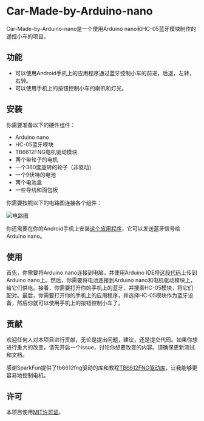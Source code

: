 # Car-Made-by-Arduino-nano

Car-Made-by-Arduino-nano是一个使用Arduino nano和HC-05蓝牙模块制作的遥控小车的项目。

## 功能

- 可以使用Android手机上的应用程序通过蓝牙控制小车的前进，后退，左转，右转。
- 可以使用手机上的按钮控制小车的喇叭和灯光。

## 安装

你需要准备以下的硬件组件：

- Arduino nano
- HC-05蓝牙模块
- TB6612FNG电机驱动模块
- 两个带轮子的电机
- 一个360度旋转的轮子（非驱动）
- 一个9伏特的电池
- 两个电池盒
- 一些导线和面包板

你需要按照以下的电路图连接各个组件：

![电路图](https://srituhobby.com/how-to-build-a-bluetooth-control-car-with-arduino-nano-and-hc-05-module/)

你还需要在你的Android手机上安装[这个应用程序](https://play.google.com/store/apps/details?id=com.lekpkd.duinojoy)，它可以发送蓝牙信号给Arduino nano。

## 使用

首先，你需要将Arduino nano连接到电脑，并使用Arduino IDE将[这段代码](https://play.google.com/store/apps/details?id=com)上传到Arduino nano上。然后，你需要将电池连接到Arduino nano和电机驱动模块上，给它们供电。接着，你需要打开你的手机上的蓝牙，并搜索HC-05模块，将它们配对。最后，你需要打开你的手机上的应用程序，并选择HC-05模块作为蓝牙设备，然后你就可以使用手机上的按钮控制小车了。

## 贡献

欢迎任何人对本项目进行贡献，无论是提出问题，建议，还是提交代码。如果你想进行重大的改变，请先开启一个issue，讨论你想要改变的内容。请确保更新测试和文档。

感谢SparkFun提供了tb6612fng驱动的库和教程[TB6612FNG驱动库](https://github.com/sparkfun/SparkFun_TB6612FNG_Arduino_Library)，让我能够更容易地控制电机。

## 许可

本项目使用[MIT许可证](https://github.com/Knock5700/Remote-Start.git)。
